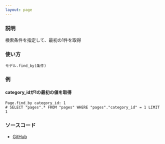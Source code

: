 ```yaml
---
layout: page
---
```

### 説明
検索条件を指定して、最初の1件を取得

### 使い方
    モデル.find_by(条件)

### 例
#### category_idが1の最初の値を取得
    Page.find_by category_id: 1
    # SELECT "pages".* FROM "pages" WHERE "pages"."category_id" = 1 LIMIT 1

### ソースコード
* [GitHub](https://github.com/rails/rails/blob/430a09514a4ad1d0f8481f18a42c4813b6b61e38/activerecord/lib/active_record/relation/finder_methods.rb#L83)